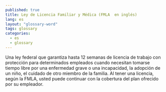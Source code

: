 ```yaml
---
published: true
title: Ley de Licencia Familiar y Médica (FMLA  en inglés)
lang: es
layout: "glossary-word"
tags: glossary
categories:
  - es
  - glossary
---
```


Una ley federal que garantiza hasta 12 semanas de licencia de trabajo con protección para determinados empleados cuando necesitan tomarse tiempo libre por una enfermedad grave o una incapacidad, la adopción de un niño, el cuidado de otro miembro de la familia. Al tener una licencia, según la FMLA, usted puede continuar con la cobertura del plan ofrecido por su empleador. 
